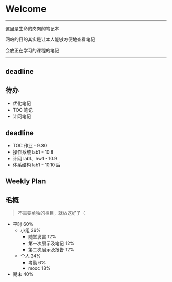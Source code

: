 
# Welcome

-------

这里是生命的肉肉的笔记本

网站的目的其实是让本人能够方便地查看笔记

会放正在学习的课程的笔记




-----


## deadline



## 待办

* 优化笔记
* TOC 笔记
* 计网笔记


## deadline

* TOC 作业 - 9.30
* 操作系统 lab1 - 10.8
* 计网 lab1、hw1 - 10.9
* 体系结构 lab1 - 10.10 后


## Weekly Plan

## 毛概

> 不需要单独的栏目，就放这好了（

* 平时 60%
    * 小组 36%
        * 随堂发言 12%
        * 第一次展示及笔记 12%
        * 第二次展示及报告 12%
    * 个人 24%
        * 考勤 6%
        * mooc 18%
* 期末 40%


